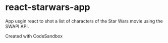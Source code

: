 # react-starwars-app

App usgin react to shot a list of characters of the Star Wars movie using the SWAPI API.

Created with CodeSandbox
